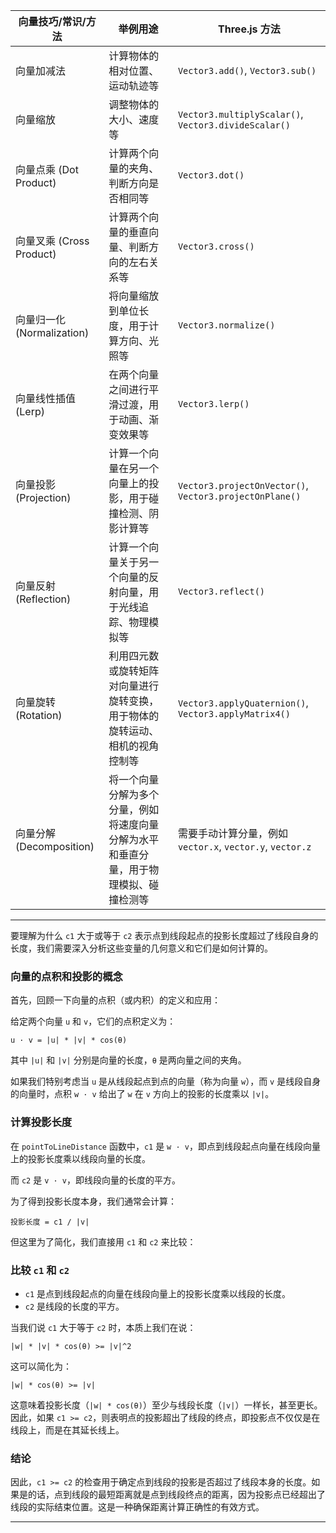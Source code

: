 | 向量技巧/常识/方法            | 举例用途                                        | Three.js 方法                                             |
| --------------------- | ------------------------------------------- | ------------------------------------------------------- |
| 向量加减法                 | 计算物体的相对位置、运动轨迹等                             | `Vector3.add()`, `Vector3.sub()`                        |
| 向量缩放                  | 调整物体的大小、速度等                                 | `Vector3.multiplyScalar()`, `Vector3.divideScalar()`    |
| 向量点乘 (Dot Product)    | 计算两个向量的夹角、判断方向是否相同等                         | `Vector3.dot()`                                         |
| 向量叉乘 (Cross Product)  | 计算两个向量的垂直向量、判断方向的左右关系等                      | `Vector3.cross()`                                       |
| 向量归一化 (Normalization) | 将向量缩放到单位长度，用于计算方向、光照等                       | `Vector3.normalize()`                                   |
| 向量线性插值 (Lerp)         | 在两个向量之间进行平滑过渡，用于动画、渐变效果等                    | `Vector3.lerp()`                                        |
| 向量投影 (Projection)     | 计算一个向量在另一个向量上的投影，用于碰撞检测、阴影计算等               | `Vector3.projectOnVector()`, `Vector3.projectOnPlane()` |
| 向量反射 (Reflection)     | 计算一个向量关于另一个向量的反射向量，用于光线追踪、物理模拟等             | `Vector3.reflect()`                                     |
| 向量旋转 (Rotation)       | 利用四元数或旋转矩阵对向量进行旋转变换，用于物体的旋转运动、相机的视角控制等      | `Vector3.applyQuaternion()`, `Vector3.applyMatrix4()`   |
| 向量分解 (Decomposition)  | 将一个向量分解为多个分量，例如将速度向量分解为水平和垂直分量，用于物理模拟、碰撞检测等 | 需要手动计算分量，例如 `vector.x`, `vector.y`, `vector.z`          |

---

要理解为什么 `c1` 大于或等于 `c2` 表示点到线段起点的投影长度超过了线段自身的长度，我们需要深入分析这些变量的几何意义和它们是如何计算的。

### 向量的点积和投影的概念

首先，回顾一下向量的点积（或内积）的定义和应用：

给定两个向量 `u` 和 `v`，它们的点积定义为：
```
u · v = |u| * |v| * cos(θ)
```
其中 `|u|` 和 `|v|` 分别是向量的长度，`θ` 是两向量之间的夹角。

如果我们特别考虑当 `u` 是从线段起点到点的向量（称为向量 `w`），而 `v` 是线段自身的向量时，点积 `w · v` 给出了 `w` 在 `v` 方向上的投影的长度乘以 `|v|`。

### 计算投影长度

在 `pointToLineDistance` 函数中，`c1` 是 `w · v`，即点到线段起点向量在线段向量上的投影长度乘以线段向量的长度。

而 `c2` 是 `v · v`，即线段向量的长度的平方。

为了得到投影长度本身，我们通常会计算：
```
投影长度 = c1 / |v|
```
但这里为了简化，我们直接用 `c1` 和 `c2` 来比较：

### 比较 `c1` 和 `c2`

- `c1` 是点到线段起点的向量在线段向量上的投影长度乘以线段的长度。
- `c2` 是线段的长度的平方。

当我们说 `c1` 大于等于 `c2` 时，本质上我们在说：
```
|w| * |v| * cos(θ) >= |v|^2
```
这可以简化为：
```
|w| * cos(θ) >= |v|
```
这意味着投影长度（`|w| * cos(θ)`）至少与线段长度（`|v|`）一样长，甚至更长。因此，如果 `c1 >= c2`，则表明点的投影超出了线段的终点，即投影点不仅仅是在线段上，而是在其延长线上。

### 结论

因此，`c1 >= c2` 的检查用于确定点到线段的投影是否超过了线段本身的长度。如果是的话，点到线段的最短距离就是点到线段终点的距离，因为投影点已经超出了线段的实际结束位置。这是一种确保距离计算正确性的有效方式。

---